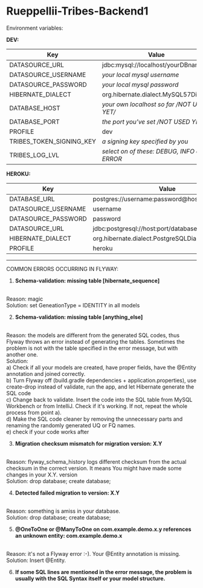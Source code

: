 # Rueppellii-Tribes-Backend1

Environment variables:

**DEV:**

| Key | Value |
| --- | ----- | 
|DATASOURCE_URL | jdbc:mysql://localhost/yourDBname |
|DATASOURCE_USERNAME | *your local mysql username* |
|DATASOURCE_PASSWORD | *your local mysql password* |
|HIBERNATE_DIALECT | org.hibernate.dialect.MySQL57Dialect|
|DATABASE_HOST | *your own localhost so far /NOT USED YET/* |
|DATABASE_PORT | *the port you've set /NOT USED YET/* |
|PROFILE | dev |
|TRIBES_TOKEN_SIGNING_KEY | *a signing key specified by you* |
|TRIBES_LOG_LVL | *select on of these: DEBUG, INFO or ERROR* |

**HEROKU:**

| Key | Value |
| --- | ----- | 
|DATABASE_URL | postgres://username:password@host:port/database |
|DATASOURCE_USERNAME | username
|DATASOURCE_PASSWORD | password |
|DATASOURCE_URL | jdbc:postgresql://host:port/database |
|HIBERNATE_DIALECT | org.hibernate.dialect.PostgreSQLDialect|
|PROFILE | heroku |
 _________________________________________________________________

COMMON ERRORS OCCURRING IN FLYWAY:

1)	<strong>Schema-validation: missing table [hibernate_sequence]</strong>
<br>
Reason: magic
<br>
Solution: set GeneationType = IDENTITY in all models

2)	<strong>Schema-validation: missing table [anything_else] </strong>
<br>
Reason: the models are different from the generated SQL codes,
thus Flyway throws an error instead of generating the tables.
Sometimes the problem is not with the table specified in the
error message, but with another one.
<br>
Solution:
<br>
a) Check if all your models are created, have proper fields, 
have the @Entity annotation and joined correctly.
<br>
b) Turn Flyway off (build.gradle dependencies + application.properties), use create-drop 
instead of validate, run the app, and let Hibernate generate the SQL code
<br>
c) Change back to validate. Insert the code into the SQL table 
from MySQL Workbench or from IntelliJ. Check if it's working. 
If not, repeat the whole process from point a).
<br>
d) Make the SQL code cleaner by removing the unnecessary parts and renaming the
randomly generated UQ or FQ names.
<br>
e) check if your code works after 

3)	<strong>Migration checksum mismatch for migration version: X.Y</strong>
<br>
Reason: flyway_schema_history logs different checksum 
from the actual checksum in the correct version.
It means You might have made some changes in your X.Y. version
<br>
Solution: drop database; create database;

4)	<strong>Detected failed migration to version: X.Y</strong>
<br>
Reason: something is amiss in your database.
<br>
Solution: drop database; create database;

5)	<strong>@OneToOne or @ManyToOne on com.example.demo.x.y 
references an unknown entity: com.example.demo.x </strong>
<br>
Reason: it's not a Flyway error :-). Your @Entity annotation is missing.
<br>
Solution: Insert @Entity.

6) <strong>If some SQL lines are mentioned in the error message, 
the problem is usually with the SQL Syntax itself or your model structure.</strong>
